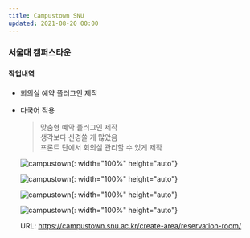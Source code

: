 ```yaml
---
title: Campustown SNU
updated: 2021-08-20 00:00
---
```


### 서울대 캠퍼스타운
    
#### 작업내역
- 회의실 예약 플러그인 제작
- 다국어 적용
  
	>맞춤형 예약 플러그인 제작  
	>생각보다 신경쓸 게 많았음  
	>프론트 단에서 회의실 관리할 수 있게 제작  
  
	![campustown](https://github.com/project0210/project0210.github.io/blob/master/_posts/images/campustown/001.png?raw=true){: width="100%" height="auto"}
  
	![campustown](https://github.com/project0210/project0210.github.io/blob/master/_posts/images/campustown/002.png?raw=true){: width="100%" height="auto"}
  
	![campustown](https://github.com/project0210/project0210.github.io/blob/master/_posts/images/campustown/003.png?raw=true){: width="100%" height="auto"}
  
	![campustown](https://github.com/project0210/project0210.github.io/blob/master/_posts/images/campustown/004.png?raw=true){: width="100%" height="auto"}
  
	URL: https://campustown.snu.ac.kr/create-area/reservation-room/
